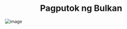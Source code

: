 # <center> Pagputok ng Bulkan
![image](https://user-images.githubusercontent.com/102717555/190836682-e3011483-9798-4aa9-a21e-15506b7891bf.png)
